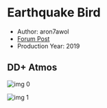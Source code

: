 # Earthquake Bird

* Author: aron7awol
* [Forum Post](https://www.avsforum.com/threads/bass-eq-for-filtered-movies.2995212/post-58825176)
* Production Year: 2019

## DD+ Atmos

![img 0](https://i.imgur.com/wOsmLuB.jpg)

![img 1](https://i.imgur.com/zKPIH3s.png)

